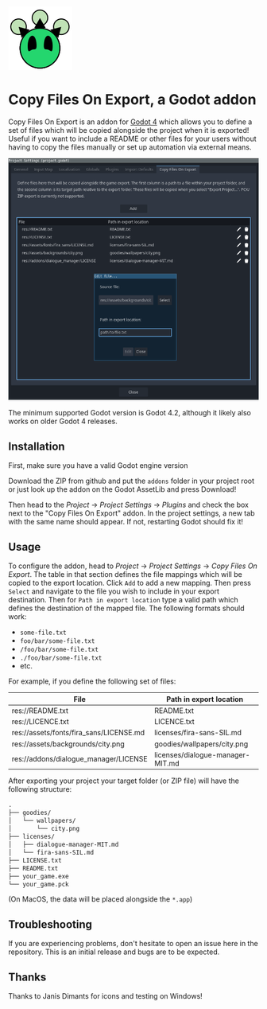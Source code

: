 <img src="icon.svg" width="128" height="128">

# Copy Files On Export, a Godot addon

Copy Files On Export is an addon for [Godot 4](https://godotengine.org) which allows you to define a set of files which will be copied alongside the project when it is exported! Useful if you want to include a README or other files for your users without having to copy the files manually or set up automation via external means.

![Screenshot of the addon's settings section in Project ](media/screenshot1.png)

The minimum supported Godot version is Godot 4.2, although it likely also works on older Godot 4 releases.

## Installation

First, make sure you have a valid Godot engine version

Download the ZIP from github and put the `addons` folder in your project root or just look up the addon on the Godot AssetLib and press Download!

Then head to the _Project_ → _Project Settings_ → _Plugins_ and check the box next to the "Copy Files On Export" addon. In the project settings, a new tab with the same name should appear. If not, restarting Godot should fix it!

## Usage

To configure the addon, head to _Project_ → _Project Settings_ → _Copy Files On Export_. The table in that section defines the file mappings which will be copied to the export location. Click `Add` to add a new mapping. Then press `Select` and navigate to the file you wish to include in your export destination. Then for `Path in export location` type a valid path which defines the destination of the mapped file. The following formats should work:

* `some-file.txt`
* `foo/bar/some-file.txt`
* `/foo/bar/some-file.txt`
* `./foo/bar/some-file.txt`
* etc.

For example, if you define the following set of files:

| File                                    | Path in export location          |
|-----------------------------------------|----------------------------------|
| res://README.txt                        | README.txt                       |
| res://LICENCE.txt                       | LICENCE.txt                      |
| res://assets/fonts/fira_sans/LICENSE.md | licenses/fira-sans-SIL.md        |
| res://assets/backgrounds/city.png       | goodies/wallpapers/city.png      |
| res://addons/dialogue_manager/LICENSE   | licenses/dialogue-manager-MIT.md |

After exporting your project your target folder (or ZIP file) will have the following structure:

```
.
├── goodies/
│   └── wallpapers/
│       └── city.png
├── licenses/
│   ├── dialogue-manager-MIT.md
│   └── fira-sans-SIL.md
├── LICENSE.txt
├── README.txt
├── your_game.exe
└── your_game.pck
```

(On MacOS, the data will be placed alongside the `*.app`)

## Troubleshooting

If you are experiencing problems, don't hesitate to open an issue here in the repository. This is an initial release and bugs are to be expected.

## Thanks

Thanks to Janis Dimants for icons and testing on Windows!
